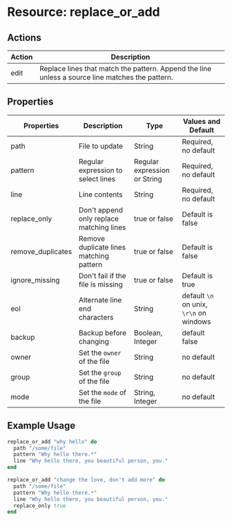 # Resource: replace_or_add

## Actions

| Action | Description                                                                                     |
| ------ | ----------------------------------------------------------------------------------------------- |
| edit   | Replace lines that match the pattern. Append the line unless a source line matches the pattern. |

## Properties

| Properties        | Description                              | Type                         | Values and Default                      |
| --------------    | ---------------------------------------- | ---------------------------- | --------------------------------------- |
| path              | File to update                           | String                       | Required, no default                    |
| pattern           | Regular expression to select lines       | Regular expression or String | Required, no default                    |
| line              | Line contents                            | String                       | Required, no default                    |
| replace_only      | Don't append only replace matching lines | true or false                | Default is false                        |
| remove_duplicates | Remove duplicate lines matching pattern  | true or false                | Default is false                        |
| ignore_missing    | Don't fail if the file is missing        | true or false                | Default is true                         |
| eol               | Alternate line end characters            | String                       | default `\n` on unix, `\r\n` on windows |
| backup            | Backup before changing                   | Boolean, Integer             | default false                           |
| owner             | Set the `owner` of the file              | String                       | no default                              |
| group             | Set the `group` of the file              | String                       | no default                              |
| mode              | Set the `mode` of the file               | String, Integer              | no default                              |

## Example Usage

```ruby
replace_or_add "why hello" do
  path "/some/file"
  pattern "Why hello there.*"
  line "Why hello there, you beautiful person, you."
end
```

```ruby
replace_or_add "change the love, don't add more" do
  path "/some/file"
  pattern "Why hello there.*"
  line "Why hello there, you beautiful person, you."
  replace_only true
end
```
